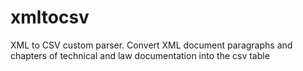 xmltocsv
========

XML to CSV custom parser.  Convert XML document paragraphs and chapters of technical and law documentation into the csv table
